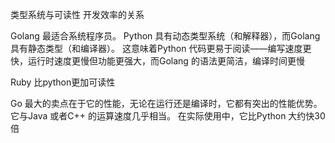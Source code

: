 类型系统与可读性  开发效率的关系


Golang 最适合系统程序员。 Python 具有动态类型系统（和解释器），而Golang 具有静态类型（和编译器）。 这意味着Python 代码更易于阅读——编写速度更快，运行时速度更慢但功能更强大，而Golang 的语法更简洁，编译时间更慢

Ruby 比python更加可读性


Go 最大的卖点在于它的性能，无论在运行还是编译时，它都有突出的性能优势。 它与Java 或者C++ 的运算速度几乎相当。 在实际使用中，它比Python 大约快30 倍
